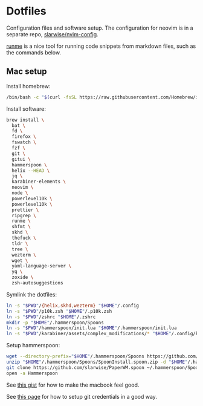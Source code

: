 # Dotfiles

Configuration files and software setup. The configuration for neovim is in a
separate repo, [slarwise/nvim-config](https://github.com/slarwise/nvim-config).

[runme](https://github.com/stateful/runme) is a nice tool for running code
snippets from markdown files, such as the commands below.

## Mac setup

Install homebrew:

```sh
/bin/bash -c "$(curl -fsSL https://raw.githubusercontent.com/Homebrew/install/HEAD/install.sh)"
```

Install software:

```sh
brew install \
  bat \
  fd \
  firefox \
  fswatch \
  fzf \
  git \
  gitui \
  hammerspoon \
  helix --HEAD \
  jq \
  karabiner-elements \
  neovim \
  node \
  powerlevel10k \
  powerlevel10k \
  prettier \
  ripgrep \
  runme \
  shfmt \
  skhd \
  thefuck \
  tldr \
  tree \
  wezterm \
  wget \
  yaml-language-server \
  yq \
  zoxide \
  zsh-autosuggestions
```

Symlink the dotfiles:

```sh
ln -s "$PWD"/{helix,skhd,wezterm} "$HOME"/.config
ln -s "$PWD"/p10k.zsh "$HOME"/.p10k.zsh
ln -s "$PWD"/zshrc "$HOME"/.zshrc
mkdir -p "$HOME"/.hammerspoon/Spoons
ln -s "$PWD"/hammerspoon/init.lua "$HOME"/.hammerspoon/init.lua
ln -s "$PWD"/karabiner/assets/complex_modifications/* "$HOME"/.config/karabiner/assets/complex_modifications/
```

Setup hammerspoon:

```sh
wget --directory-prefix="$HOME"/.hammerspoon/Spoons https://github.com/Hammerspoon/Spoons/raw/master/Spoons/SpoonInstall.spoon.zip
unzip "$HOME"/.hammerspoon/Spoons/SpoonInstall.spoon.zip -d "$HOME"/.hammerspoon/Spoons
git clone https://github.com/slarwise/PaperWM.spoon ~/.hammerspoon/Spoons/PaperWM.spoon
open -a Hammerspoon
```

See
[this gist](https://gist.github.com/slarwise/d42e1d336c5d65ff5cb13851ea9048b7)
for how to make the macbook feel good.

See
[this page](https://blog.gitguardian.com/8-easy-steps-to-set-up-multiple-git-accounts/)
for how to setup git credentials in a good way.
